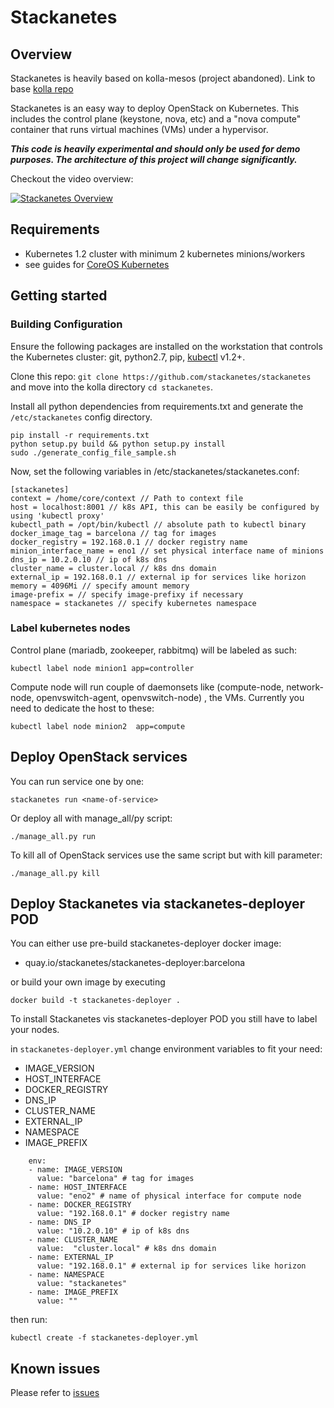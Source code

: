 # Stackanetes

## Overview

Stackanetes is heavily based on kolla-mesos (project abandoned).
Link to base [kolla repo](https://github.com/openstack/kolla)

Stackanetes is an easy way to deploy OpenStack on Kubernetes. This includes the control plane (keystone, nova, etc) and a "nova compute" container that runs virtual machines (VMs) under a hypervisor.

***_This code is heavily experimental and should only be used for demo purposes. The architecture of this project will change significantly._***

Checkout the video overview:

[![Stackanetes Overview](https://img.youtube.com/vi/DPYJxYulxO4/0.jpg)](https://www.youtube.com/watch?v=DPYJxYulxO4)

## Requirements

-  Kubernetes 1.2 cluster with minimum 2 kubernetes minions/workers
  - see guides for [CoreOS Kubernetes](https://coreos.com/kubernetes/docs/latest/)

## Getting started

### Building Configuration

Ensure the following packages are installed on the workstation that controls the Kubernetes cluster: git, python2.7, pip, [kubectl](https://github.com/kubernetes/kubernetes/releases) v1.2+.

Clone this repo: `git clone https://github.com/stackanetes/stackanetes` and move into the kolla directory `cd stackanetes`.

Install all python dependencies from requirements.txt and generate the `/etc/stackanetes` config directory.

```
pip install -r requirements.txt
python setup.py build && python setup.py install
sudo ./generate_config_file_sample.sh
```

Now, set the following variables in /etc/stackanetes/stackanetes.conf:

```
[stackanetes]
context = /home/core/context // Path to context file
host = localhost:8001 // k8s API, this can be easily be configured by using 'kubectl proxy'
kubectl_path = /opt/bin/kubectl // absolute path to kubectl binary
docker_image_tag = barcelona // tag for images
docker_registry = 192.168.0.1 // docker registry name
minion_interface_name = eno1 // set physical interface name of minions
dns_ip = 10.2.0.10 // ip of k8s dns
cluster_name = cluster.local // k8s dns domain
external_ip = 192.168.0.1 // external ip for services like horizon
memory = 4096Mi // specify amount memory
image-prefix = // specify image-prefixy if necessary
namespace = stackanetes // specify kubernetes namespace
```

### Label kubernetes nodes

Control plane (mariadb, zookeeper, rabbitmq) will be labeled as such:

```
kubectl label node minion1 app=controller
```

Compute node will run couple of daemonsets like (compute-node, network-node, openvswitch-agent, openvswitch-node) , the VMs. Currently you need to dedicate the host to these:

```
kubectl label node minion2  app=compute
```

## Deploy OpenStack services

You can run service one by one:

```
stackanetes run <name-of-service>
```

Or deploy all with manage_all/py script:

```
./manage_all.py run
```

To kill all of OpenStack services use the same script but with kill parameter:

```
./manage_all.py kill
```
## Deploy Stackanetes via stackanetes-deployer POD

You can either use pre-build stackanetes-deployer docker image:
- quay.io/stackanetes/stackanetes-deployer:barcelona

or build your own image by executing

```
docker build -t stackanetes-deployer .
```

To install Stackanetes vis stackanetes-deployer POD you still have to label your nodes.

in `stackanetes-deployer.yml` change environment variables to fit your need:
- IMAGE_VERSION
- HOST_INTERFACE
- DOCKER_REGISTRY
- DNS_IP
- CLUSTER_NAME
- EXTERNAL_IP
- NAMESPACE
- IMAGE_PREFIX

```
    env:
    - name: IMAGE_VERSION
      value: "barcelona" # tag for images
    - name: HOST_INTERFACE
      value: "eno2" # name of physical interface for compute node
    - name: DOCKER_REGISTRY
      value: "192.168.0.1" # docker registry name
    - name: DNS_IP
      value: "10.2.0.10" # ip of k8s dns
    - name: CLUSTER_NAME
      value:  "cluster.local" # k8s dns domain
    - name: EXTERNAL_IP
      value: "192.168.0.1" # external ip for services like horizon
    - name: NAMESPACE
      value: "stackanetes"
    - name: IMAGE_PREFIX
      value: ""
```

then run:
```
kubectl create -f stackanetes-deployer.yml
```
## Known issues

Please refer to [issues](https://github.com/stackanetes/stackanetes/issues)
